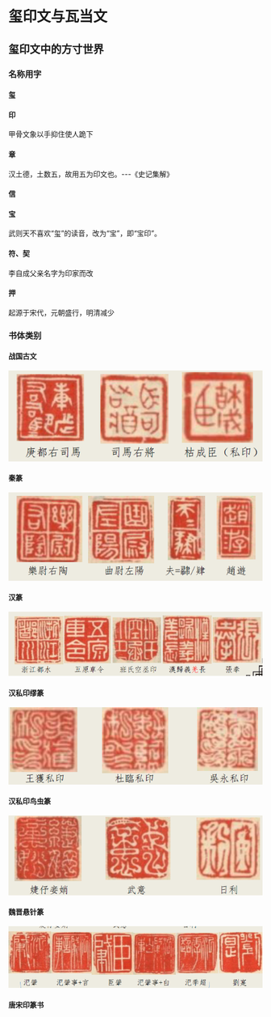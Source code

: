 # 玺印文与瓦当文

## 玺印文中的方寸世界

### 名称用字

#### 玺

#### 印

甲骨文象以手抑住使人跪下

#### 章

汉土德，土数五，故用五为印文也。---《史记集解》

#### 信

#### 宝

武则天不喜欢“玺”的读音，改为“宝”，即“宝印”。

#### 符、契

李自成父亲名字为印家而改

#### 押

起源于宋代，元朝盛行，明清减少

### 书体类别

#### 战国古文

![战国古文](https://raw.githubusercontent.com/dcldyhb/Freshman-Notes-Image-Host/main/202504101816814.png)

#### 秦篆

![秦篆](https://raw.githubusercontent.com/dcldyhb/Freshman-Notes-Image-Host/main/202504101817967.png)

#### 汉篆

![汉篆](https://raw.githubusercontent.com/dcldyhb/Freshman-Notes-Image-Host/main/202504101817201.png)

#### 汉私印缪篆

![汉私印缪篆](https://raw.githubusercontent.com/dcldyhb/Freshman-Notes-Image-Host/main/202504101818328.png)

#### 汉私印鸟虫篆

![汉私印鸟虫篆](https://raw.githubusercontent.com/dcldyhb/Freshman-Notes-Image-Host/main/202504101819379.png)

#### 魏晋悬针篆

![魏晋悬针篆](https://raw.githubusercontent.com/dcldyhb/Freshman-Notes-Image-Host/main/202504101820575.png)

#### 唐宋印篆书

